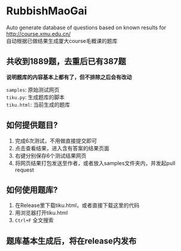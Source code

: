 # RubbishMaoGai
Auto generate database of questions based on known results for http://course.xmu.edu.cn/  
自动根据已做结果生成厦大course毛概课的题库  

## 共收到1889题，去重后已有387题
**说明题库的内容基本上都有了，但不排除之后会有改动**  

`samples`: 原始测试网页  
`tiku.py`: 生成题库的脚本  
`tiku.html`: 当前生成的题库

## 如何提供题目?
1. 完成6次测试，不用做直接提交即可
1. 点击查看结果，进入含有答案的结果页面
3. 右键分别保存6个测试结果网页
4. 将网页结果打包发送至作者，或者放入samples文件夹内，并发起pull request

## 如何使用题库?
1. 在Release里下载tiku.html，或者直接下载这里的代码
2. 用浏览器打开tiku.html
3. `Ctrl+F` 全文搜索

## 题库基本生成后，将在release内发布
